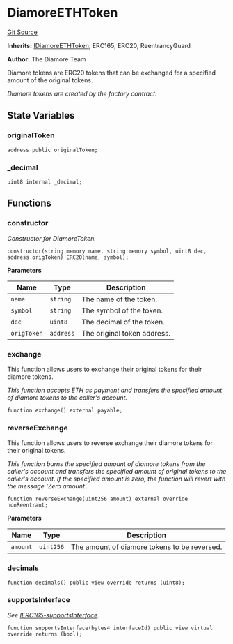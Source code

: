 # DiamoreETHToken
[Git Source](https://github.com/DiamoreMarket/smart_contracts_sol/blob/edd6ba9db54e37902a75d85bd6f76310c4976943/contracts/DiamoreETHToken.sol)

**Inherits:**
[IDiamoreETHToken](/contracts/interfaces/IDiamoreETHToken.sol/interface.IDiamoreETHToken.md), ERC165, ERC20, ReentrancyGuard

**Author:**
The Diamore Team

Diamore tokens are ERC20 tokens that can be exchanged for a specified amount of the original tokens.

*Diamore tokens are created by the factory contract.*


## State Variables
### originalToken

```solidity
address public originalToken;
```


### _decimal

```solidity
uint8 internal _decimal;
```


## Functions
### constructor

*Constructor for DiamoreToken.*


```solidity
constructor(string memory name, string memory symbol, uint8 dec, address origToken) ERC20(name, symbol);
```
**Parameters**

|Name|Type|Description|
|----|----|-----------|
|`name`|`string`|The name of the token.|
|`symbol`|`string`|The symbol of the token.|
|`dec`|`uint8`|The decimal of the token.|
|`origToken`|`address`|The original token address.|


### exchange

This function allows users to exchange their original tokens for their diamore tokens.

*This function accepts ETH as payment and transfers the specified amount of diamore tokens to the caller's account.*


```solidity
function exchange() external payable;
```

### reverseExchange

This function allows users to reverse exchange their diamore tokens for their original tokens.

*This function burns the specified amount of diamore tokens from the caller's account
and transfers the specified amount of original tokens to the caller's account.
If the specified amount is zero, the function will revert with the message 'Zero amount'.*


```solidity
function reverseExchange(uint256 amount) external override nonReentrant;
```
**Parameters**

|Name|Type|Description|
|----|----|-----------|
|`amount`|`uint256`|The amount of diamore tokens to be reversed.|


### decimals


```solidity
function decimals() public view override returns (uint8);
```

### supportsInterface

*See [IERC165-supportsInterface](/contracts/Factory.sol/contract.Factory.md#supportsinterface).*


```solidity
function supportsInterface(bytes4 interfaceId) public view virtual override returns (bool);
```

